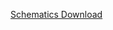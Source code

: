 [Schematics Download](https://drive.google.com/file/d/1M9VXhLHARlfA2COzmtsRDQhMAEiikiGE/view?usp=sharing)
